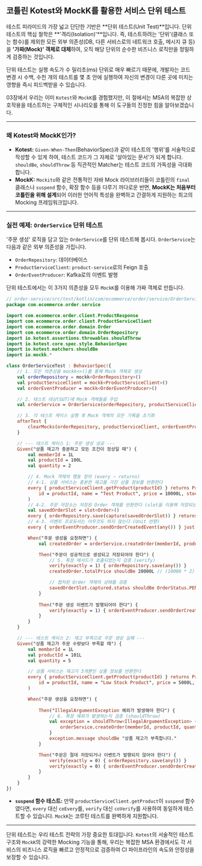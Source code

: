 ## 코틀린 Kotest와 MockK를 활용한 서비스 단위 테스트

테스트 피라미드의 가장 넓고 단단한 기반은 \*\*단위 테스트(Unit Test)\*\*입니다. 단위 테스트의 핵심 철학은 \*\*'격리(Isolation)'\*\*입니다. 즉, 테스트하려는 '단위'(클래스 또는 함수)를 제외한 모든 외부 의존성(DB, 다른 서비스로의 네트워크 호출, 메시지 큐 등)을 **'가짜(Mock)' 객체로 대체**하여, 오직 해당 단위의 순수한 비즈니스 로직만을 정밀하게 검증하는 것입니다.

단위 테스트는 실행 속도가 수 밀리초(ms) 단위로 매우 빠르기 때문에, 개발자는 코드 변경 시 수백, 수천 개의 테스트를 몇 초 안에 실행하여 자신의 변경이 다른 곳에 미치는 영향을 즉시 피드백받을 수 있습니다.

03장에서 우리는 이미 `Kotest`와 `MockK`를 경험했지만, 이 절에서는 MSA의 복잡한 상호작용을 테스트하는 구체적인 시나리오를 통해 이 도구들의 진정한 힘을 알아보겠습니다.

-----

### 왜 Kotest와 MockK인가?

  * **Kotest:** `Given-When-Then`(BehaviorSpec)과 같이 테스트의 '행위'를 서술적으로 작성할 수 있게 하여, 테스트 코드가 그 자체로 '살아있는 문서'가 되게 합니다. `shouldBe`, `shouldThrow` 등 직관적인 Matcher는 테스트 코드의 가독성을 극대화합니다.
  * **MockK:** `Mockito`와 같은 전통적인 자바 Mock 라이브러리들이 코틀린의 `final` 클래스나 `suspend` 함수, 확장 함수 등을 다루기 까다로운 반면, **MockK는 처음부터 코틀린을 위해 설계**되어 이러한 언어적 특성을 완벽하고 간결하게 지원하는 최고의 Mocking 프레임워크입니다.

-----

### 실전 예제: `OrderService` 단위 테스트

'주문 생성' 로직을 담고 있는 `OrderService`를 단위 테스트해 봅시다. `OrderService`는 다음과 같은 외부 의존성을 가집니다.

  * `OrderRepository`: 데이터베이스
  * `ProductServiceClient`: `product-service`로의 Feign 호출
  * `OrderEventProducer`: Kafka로의 이벤트 발행

단위 테스트에서는 이 3가지 의존성을 모두 `MockK`를 이용해 가짜 객체로 만듭니다.

```kotlin
// order-service/src/test/kotlin/com/ecommerce/order/service/OrderServiceTest.kt
package com.ecommerce.order.service

import com.ecommerce.order.client.ProductResponse
import com.ecommerce.order.client.ProductServiceClient
import com.ecommerce.order.domain.Order
import com.ecommerce.order.domain.OrderRepository
import io.kotest.assertions.throwables.shouldThrow
import io.kotest.core.spec.style.BehaviorSpec
import io.kotest.matchers.shouldBe
import io.mockk.*

class OrderServiceTest : BehaviorSpec({
    // 1. 모든 의존성을 mockk<>()를 통해 Mock 객체로 생성
    val orderRepository = mockk<OrderRepository>()
    val productServiceClient = mockk<ProductServiceClient>()
    val orderEventProducer = mockk<OrderEventProducer>()

    // 2. 테스트 대상(SUT)에 Mock 객체들을 주입
    val orderService = OrderService(orderRepository, productServiceClient, orderEventProducer)

    // 3. 각 테스트 케이스 실행 후 Mock 객체의 모든 기록을 초기화
    afterTest {
        clearMocks(orderRepository, productServiceClient, orderEventProducer)
    }

    // --- 테스트 케이스 1: 주문 생성 성공 ---
    Given("상품 재고가 충분하고 모든 조건이 정상일 때") {
        val memberId = 1L
        val productId = 100L
        val quantity = 2

        // 4. Mock 객체의 행동 정의 (every ~ returns)
        // 4-1. 상품 서비스는 충분한 재고를 가진 상품 정보를 반환한다
        every { productServiceClient.getProduct(productId) } returns ProductResponse(
            id = productId, name = "Test Product", price = 10000L, stockQuantity = 10
        )
        // 4-2. 주문 저장소는 저장된 Order 객체를 반환한다 (slot을 이용해 저장되는 객체 캡처)
        val savedOrderSlot = slot<Order>()
        every { orderRepository.save(capture(savedOrderSlot)) } returnsArgument 0
        // 4-3. 이벤트 프로듀서는 아무것도 하지 않는다 (Unit 반환)
        every { orderEventProducer.sendOrderCreatedEvent(any()) } just Runs

        When("주문 생성을 요청하면") {
            val createdOrder = orderService.createOrder(memberId, productId, quantity)

            Then("주문이 성공적으로 생성되고 저장되어야 한다") {
                // 5. 특정 메서드가 호출되었는지 검증 (verify)
                verify(exactly = 1) { orderRepository.save(any()) }
                createdOrder.totalPrice shouldBe 20000L // (10000 * 2)

                // 캡처된 Order 객체의 상태를 검증
                savedOrderSlot.captured.status shouldBe OrderStatus.PENDING
            }
            
            Then("주문 생성 이벤트가 발행되어야 한다") {
                verify(exactly = 1) { orderEventProducer.sendOrderCreatedEvent(any()) }
            }
        }
    }

    // --- 테스트 케이스 2: 재고 부족으로 주문 생성 실패 ---
    Given("상품 재고가 주문 수량보다 부족할 때") {
        val memberId = 1L
        val productId = 101L
        val quantity = 5

        // 상품 서비스는 재고가 3개뿐인 상품 정보를 반환한다
        every { productServiceClient.getProduct(productId) } returns ProductResponse(
            id = productId, name = "Low Stock Product", price = 5000L, stockQuantity = 3
        )

        When("주문 생성을 요청하면") {
            
            Then("IllegalArgumentException 예외가 발생해야 한다") {
                // 6. 특정 예외가 발생하는지 검증 (shouldThrow)
                val exception = shouldThrow<IllegalArgumentException> {
                    orderService.createOrder(memberId, productId, quantity)
                }
                exception.message shouldBe "상품 재고가 부족합니다."
            }

            Then("주문은 절대 저장되거나 이벤트가 발행되지 않아야 한다") {
                verify(exactly = 0) { orderRepository.save(any()) }
                verify(exactly = 0) { orderEventProducer.sendOrderCreatedEvent(any()) }
            }
        }
    }
})
```

  * **`suspend` 함수 테스트:** 만약 `productServiceClient.getProduct`이 `suspend` 함수였다면, `every` 대신 `coEvery`를, `verify` 대신 `coVerify`를 사용하여 동일하게 테스트할 수 있습니다. `MockK`는 코루틴 테스트를 완벽하게 지원합니다.

-----

단위 테스트는 우리 테스트 전략의 가장 중요한 토대입니다. `Kotest`의 서술적인 테스트 구조와 `MockK`의 강력한 Mocking 기능을 통해, 우리는 복잡한 MSA 환경에서도 각 서비스의 비즈니스 로직을 빠르고 안정적으로 검증하여 CI 파이프라인의 속도와 안정성을 보장할 수 있습니다.